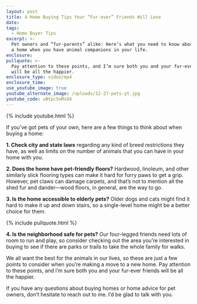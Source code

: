 ```yaml
---
layout: post
title: 4 Home Buying Tips Your “Fur-ever” Friends Will Love
date:
tags:
  - Home Buyer Tips
excerpt: >-
  Pet owners and “fur-parents” alike: Here’s what you need to know about buying
  a home when you have animal companions in your life.
enclosure:
pullquote: >-
  Pay attention to these points, and I’m sure both you and your fur-ever friends
  will be all the happier.
enclosure_type: video/mp4
enclosure_time:
use_youtube_image: true
youtube_alternate_image: /uploads/12-27-pets-yt.jpg
youtube_code: uBtpc5oMsO4
---
```


{% include youtube.html %}

If you’ve got pets of your own, here are a few things to think about when buying a home:

**1. Check city and state laws** regarding any kind of breed restrictions they have, as well as limits on the number of animals that you can have in your home with you.

**2. Does the home have pet-friendly floors?** Hardwood, linoleum, and other similarly slick flooring types can make it hard for furry paws to get a grip. However, pet claws can damage carpets, and that’s not to mention all the shed fur and dander—wood floors, in general, are the way to go.

**3. Is the home accessible to elderly pets?** Older dogs and cats might find it hard to make it up and down stairs, so a single-level home might be a better choice for them.

{% include pullquote.html %}

**4. Is the neighborhood safe for pets?** Our four-legged friends need lots of room to run and play, so consider checking out the area you’re interested in buying to see if there are parks or trails to take the whole family for walks.

We all want the best for the animals in our lives, so these are just a few points to consider when you’re making a move to a new home. Pay attention to these points, and I’m sure both you and your fur-ever friends will be all the happier.

If you have any questions about buying homes or home advice for pet owners, don’t hesitate to reach out to me. I’d be glad to talk with you.